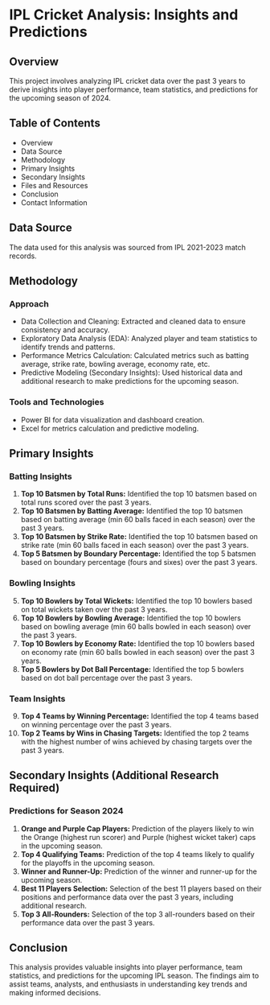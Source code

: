 # IPL Cricket Analysis: Insights and Predictions

## Overview
This project involves analyzing IPL cricket data over the past 3 years to derive insights into player performance, team statistics, and predictions for the upcoming season of 2024.

## Table of Contents
- Overview
- Data Source
- Methodology
- Primary Insights
- Secondary Insights
- Files and Resources
- Conclusion
- Contact Information

## Data Source
The data used for this analysis was sourced from IPL 2021-2023 match records.

## Methodology
### Approach
- Data Collection and Cleaning: Extracted and cleaned data to ensure consistency and accuracy.
- Exploratory Data Analysis (EDA): Analyzed player and team statistics to identify trends and patterns.
- Performance Metrics Calculation: Calculated metrics such as batting average, strike rate, bowling average, economy rate, etc.
- Predictive Modeling (Secondary Insights): Used historical data and additional research to make predictions for the upcoming season.

### Tools and Technologies
- Power BI for data visualization and dashboard creation.
- Excel for metrics calculation and predictive modeling.

## Primary Insights

### Batting Insights
1. **Top 10 Batsmen by Total Runs:** Identified the top 10 batsmen based on total runs scored over the past 3 years.
2. **Top 10 Batsmen by Batting Average:** Identified the top 10 batsmen based on batting average (min 60 balls faced in each season) over the past 3 years.
3. **Top 10 Batsmen by Strike Rate:** Identified the top 10 batsmen based on strike rate (min 60 balls faced in each season) over the past 3 years.
4. **Top 5 Batsmen by Boundary Percentage:** Identified the top 5 batsmen based on boundary percentage (fours and sixes) over the past 3 years.

### Bowling Insights
5. **Top 10 Bowlers by Total Wickets:** Identified the top 10 bowlers based on total wickets taken over the past 3 years.
6. **Top 10 Bowlers by Bowling Average:** Identified the top 10 bowlers based on bowling average (min 60 balls bowled in each season) over the past 3 years.
7. **Top 10 Bowlers by Economy Rate:** Identified the top 10 bowlers based on economy rate (min 60 balls bowled in each season) over the past 3 years.
8. **Top 5 Bowlers by Dot Ball Percentage:** Identified the top 5 bowlers based on dot ball percentage over the past 3 years.

### Team Insights
9. **Top 4 Teams by Winning Percentage:** Identified the top 4 teams based on winning percentage over the past 3 years.
10. **Top 2 Teams by Wins in Chasing Targets:** Identified the top 2 teams with the highest number of wins achieved by chasing targets over the past 3 years.

## Secondary Insights (Additional Research Required)

### Predictions for Season 2024
1. **Orange and Purple Cap Players:** Prediction of the players likely to win the Orange (highest run scorer) and Purple (highest wicket taker) caps in the upcoming season.
2. **Top 4 Qualifying Teams:** Prediction of the top 4 teams likely to qualify for the playoffs in the upcoming season.
3. **Winner and Runner-Up:** Prediction of the winner and runner-up for the upcoming season.
4. **Best 11 Players Selection:** Selection of the best 11 players based on their positions and performance data over the past 3 years, including additional research.
5. **Top 3 All-Rounders:** Selection of the top 3 all-rounders based on their performance data over the past 3 years.


## Conclusion
This analysis provides valuable insights into player performance, team statistics, and predictions for the upcoming IPL season. The findings aim to assist teams, analysts, and enthusiasts in understanding key trends and making informed decisions.

